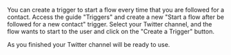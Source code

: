 You can create a trigger to start a flow every time that you are followed for a contact. Access the guide "Triggers" and create a new "Start a flow after be followed for a new contact" trigger. Select your Twitter channel, and the flow wants to start to the user and click on the "Create a Trigger" button.
 
As you finished your Twitter channel will be ready to use.